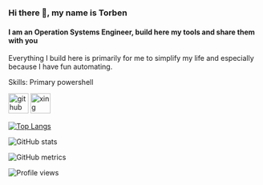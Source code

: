### Hi there 👋, my name is Torben
#### I am an Operation Systems Engineer, build here my tools and share them with you
Everything I build here is primarily for me to simplify my life and especially because I have fun automating. 

Skills: Primary powershell



[<img src='https://cdn.jsdelivr.net/npm/simple-icons@3.0.1/icons/github.svg' alt='github' height='40'>](https://github.com/nox309)  [<img src='https://cdn.jsdelivr.net/npm/simple-icons@3.0.1/icons/xing.svg' alt='xing' height='40'>](https://www.xing.com/profile/Torben_Inselmann/)  

[![Top Langs](https://github-readme-stats.vercel.app/api/top-langs/?username=nox309)](https://github.com/anuraghazra/github-readme-stats)

![GitHub stats](https://github-readme-stats.vercel.app/api?username=nox309&show_icons=true)  

![GitHub metrics](https://metrics.lecoq.io/nox309)  

![Profile views](https://gpvc.arturio.dev/nox309)  